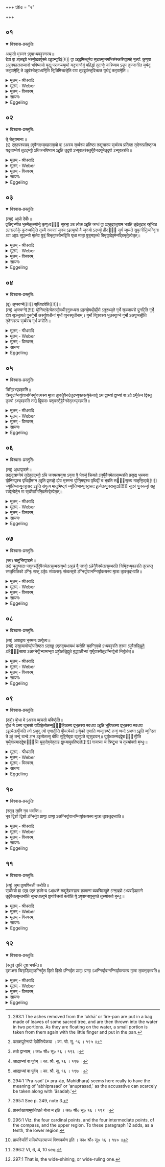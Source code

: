 +++
title = "२"

+++


## ०१


<details open><summary>विश्वास-प्रस्तुतिः</summary>

अथा᳘तो भ᳘स्मन ऽए᳘वाभ्यवह᳘रणस्य॥  
देवा वा᳘ ऽएतद᳘ग्रे भस्मो᳘दवपं᳘स्ते ऽब्रुवन्य᳘दि[[!!]] वा᳘ ऽइद᳘मित्थ᳘मेव स᳘दात्मा᳘नमभिसंस्करिष्या᳘महे म᳘र्त्याः कुण᳘पा ऽअ᳘नपहतपाप्मानो भविष्यामो य᳘द्यु परावप्स्या᳘मो यद᳘त्राग्नेयं᳘ बहिर्द्धा त᳘दग्नेः᳘ करिष्याम ऽउ᳘प त᳘ज्जानीत य᳘थेदं᳘ कर᳘वामे᳘ति᳘ ते ऽब्रुवंश्चेत᳘यध्वमि᳘ति चि᳘तिमिच्छते᳘ति वाव त᳘दब्रुवंस्त᳘दिच्छत य᳘थेदं᳘ कर᳘वामे᳘ति॥
</details>

<details><summary>मूलम् - श्रीधरादि</summary>

अथा᳘तो भ᳘स्मन ऽए᳘वाभ्यवह᳘रणस्य॥  
देवा वा᳘ ऽएतद᳘ग्रे भस्मो᳘दवपं᳘स्ते ऽब्रुवन्य᳘दि[[!!]] वा᳘ ऽइद᳘मित्थ᳘मेव स᳘दात्मा᳘नमभिसंस्करिष्या᳘महे म᳘र्त्याः कुण᳘पा ऽअ᳘नपहतपाप्मानो भविष्यामो य᳘द्यु परावप्स्या᳘मो यद᳘त्राग्नेयं᳘ बहिर्द्धा त᳘दग्नेः᳘ करिष्याम ऽउ᳘प त᳘ज्जानीत य᳘थेदं᳘ कर᳘वामे᳘ति᳘ ते ऽब्रुवंश्चेत᳘यध्वमि᳘ति चि᳘तिमिच्छते᳘ति वाव त᳘दब्रुवंस्त᳘दिच्छत य᳘थेदं᳘ कर᳘वामे᳘ति॥
</details>

<details><summary>मूलम् - Weber</summary>

अथा᳘तो भ᳘स्मन एॗवाभ्यवह᳘रणस्य॥  
देवा वा᳘ एतद᳘ग्रे भस्मो᳘दवॗपंस्ते ऽब्रुवन्य᳘दि वा᳘ इद᳘मित्थ᳘मेव स᳘दात्मा᳘नमभिसंस्करिष्या᳘महे म᳘र्याः कुण᳘पा अ᳘नपहतपाप्मानो भविष्यामो य᳘द्यु परावप्स्या᳘मो यद᳘त्राग्नेय᳘म् बहिर्धा त᳘दग्नेः᳘ करिष्याम उ᳘प त᳘ज्जानीत य᳘थेदं᳘ कर᳘वामे᳘तिॗ ते ऽब्रुवंश्चेत᳘यध्वमि᳘ति चि᳘तिमिछते᳘ति वाव त᳘दब्रुवंस्त᳘दिछत य᳘थेदं᳘ कर᳘वामे᳘ति॥
</details>

<details><summary>मूलम् - विस्वरम्</summary>

अथातो भस्मन एवाभ्यवहरणस्य । देवा वा ऽएतदग्रे भस्मोदवपन् । ते ऽब्रुवन्- यदि वा ऽइदमित्थमेव सदात्मानमभिसंस्करिष्यामहे- मर्त्याः कुणपा अनपहतपाप्मानो भविष्यामः । यद्यु परावप्स्यामः- यदत्राग्नेयं बहिर्द्धा, तद् अग्नेः करिष्यामः । उप तज्जानीत- यथेदं करवामेति । ते ऽब्रुवन्- चेतयध्वमिति । चितिमिच्छतेति वाव तदब्रुवन् । तदिच्छत यथेदं करवामेति ॥ १ ॥ 
</details>

<details><summary>सायणः</summary>

यदुक्तं प्राक् "स यदहः सन्निवप्स्यन् स्यात्, तदहः प्रातरुदित आदित्ये भस्मैव प्रथममुद्वपतीति" (श. प. ६ । ७ । ४ । १४) तद्विधातुमाख्यायिकां वदन् प्रतिजानीते- **अथातो भस्मन एवाभ्यवहरणस्ये**ति । मीमांसा क्रियत इति शेषः । 'देवाः' खलु 'अग्रे' पूर्वम् 'भस्म' अग्नेः सकाशात् 'उदवपन्' ऊर्द्ध्वमपागमयन्, अनन्तरं ते परस्परमब्रुवन्- 'यदि वा' 'इदम्' उद्धृतं भस्म 'इत्थमेव' अन्यत्र प्रक्षेपमकृत्वा अनुद्धृतप्रकारेणैव स्थितम् 'आत्मानम्' अग्नेः शरीरभूतं सन्तं, शरीरं कृत्वेत्यर्थः, 'अभिसंस्करिष्यामहे,' तदा 'मर्त्त्याः' मरणधर्माणः, 'कुणपाः' भस्मनो निर्जीवत्वात् वयमपि 'कुणपाः' शवसदृशाः, 'अनुपहतपाप्मानः' भस्मनः पापरूपत्वात् तत्संस्कारेणापि अनपहतपाप्मानः 'भविष्यामः' । 'यद्यु' यद्यपि 'परावप्स्यामः' दूरे प्रक्षिपामः, तदा 'अत्र' भस्मनि 'यत् आग्नेयम्,' 'तत्' 'अग्नेः' सकाशाद् 'बहिर्द्धा' 'करिष्यामः' । एवं पक्षद्वये ऽपि दोषसम्भवात् अन्यतरपक्षमनाश्रयमाणाः 'यथेदं करवाम' 'तत्' प्रकारम् 'उपजानीत' 'इति ते अब्रुवन्' इति सम्बन्धः । एवमुक्त्वा ते पुनरेवमब्रुवन्, किमिति- **चेतयध्वमिती**ति । तैः केनाभिप्रायेण चेतयध्वमित्युक्तमित्याकाङ्क्षायां श्रुतिः तटस्था सती ब्रूते- **चितिमिच्छतेति वाव तदब्रुवन्नि**ति । 'चितिः' ज्ञानम्, तत् 'इच्छत' 'इति' एवम् 'अब्रुवन्' देवाः । पूर्वोदितम् "उप तज्जानीत" इत्येतदुत्तरेण वाक्येनाभिगृणाति- **तदिच्छत यथेदं करवामेती**ति ॥ १ ॥
</details>

<details><summary>Eggeling</summary>

1. Now, then, as to the taking down of the ashes (to the water [^egg_548]). Now, the gods at that time threw out the ashes (from the pan). They said, 'If we make this, such as it is, part of our own self, we shall become mortal carcases, not freed from sin; and if we cast it away, we shall put outside of Agni what therein is of Agni's nature: find ye out in what manner we shall do this!'--They said, 'Meditate ye (cit)!' whereby, indeed, they said, 'Seek ye a layer (or altar, citi). Seek ye in what manner we shall do this!'

[^egg_548]: 293:1 The ashes removed from the 'ukhā' or fire-pan are put in a bag made of leaves of some sacred tree, and are then thrown into the water in two portions. As they are floating on the water, a small portion is taken from them again with the little finger and put in the pan.
</details>


## ०२


<details open><summary>विश्वास-प्रस्तुतिः</summary>

ते᳘ चेत᳘यमानाः॥  
(ऽ) एत᳘दपश्यन्नप᳘ ऽए᳘वैनदभ्य᳘वहरामा᳘पो वा᳘ ऽअस्य स᳘र्व्वस्य प्रतिष्ठा तद्य᳘त्रास्य स᳘र्व्वस्य प्रतिष्ठा त᳘देनत्प्रतिष्ठा᳘प्य यद᳘त्राग्नेयं त᳘दद्भ्यो᳘ ऽधिजनयिष्याम ऽइ᳘ति त᳘द᳘पो ऽभ्य᳘वाहरंस्त᳘थै᳘वैनदय᳘मेत᳘द᳘पो ऽभ्य᳘वहरति॥
</details>

<details><summary>मूलम् - श्रीधरादि</summary>

ते᳘ चेत᳘यमानाः॥  
(ऽ) एत᳘दपश्यन्नप᳘ ऽए᳘वैनदभ्य᳘वहरामा᳘पो वा᳘ ऽअस्य स᳘र्व्वस्य प्रतिष्ठा तद्य᳘त्रास्य स᳘र्व्वस्य प्रतिष्ठा त᳘देनत्प्रतिष्ठा᳘प्य यद᳘त्राग्नेयं त᳘दद्भ्यो᳘ ऽधिजनयिष्याम ऽइ᳘ति त᳘द᳘पो ऽभ्य᳘वाहरंस्त᳘थै᳘वैनदय᳘मेत᳘द᳘पो ऽभ्य᳘वहरति॥
</details>

<details><summary>मूलम् - Weber</summary>

ते᳘ चेत᳘यमानाः॥  
एत᳘दपश्यन्नप᳘ एॗवैनदभ्य᳘वहरामा᳘पो वा᳘ अस्य स᳘र्वस्य प्रतिष्ठा तद्य᳘त्रास्य स᳘र्वस्य प्रतिष्ठा त᳘देनत्प्रतिष्ठाप्य यद᳘त्राग्नेयं त᳘दद्भ्यो᳘ ऽधि जनयिष्याम इ᳘ति त᳘दॗपो ऽभ्य᳘वाहरंस्त᳘थैॗवैनदय᳘मेत᳘दॗपो ऽभ्य᳘वहरति॥
</details>

<details><summary>मूलम् - विस्वरम्</summary>

ते चेतयमाना एतदपश्यन्- अप एवैनदभ्यवहराम । आपो वा ऽअस्य सर्वस्य प्रतिष्ठा । तद्यत्रास्य सर्वस्य प्रतिष्ठा- तदेनत् प्रतिष्ठाप्य- यदत्राग्नेयम्; तदद्भ्यो ऽधिजनयिष्याम इति । तदपो ऽभ्यवाहरन् । तथैवैनदयमेतदपो ऽभ्यवहरति ॥ २ ॥ 
</details>

<details><summary>सायणः</summary>

**ते चेतयमाना** इति । कर्त्तव्यविषये बुद्धिं प्रक्षिपन्तः 'एतत्' 'अपश्यन्' । एतच्छब्दार्थमाह- **अप एवैनदि**ति । अप्सु प्रक्षेपमेवापश्यन्नित्यर्थः; 'अस्य सर्वस्य' जगतः अद्भ्य उत्पन्नत्वात्, तदुपजीवनीयत्वाच्च आपः 'प्रतिष्ठा' । 'तत्' तस्मात् 'यत्र' अप्सु 'अस्य सर्वस्य' 'प्रतिष्ठा,' तत्र 'एनत्' भस्म 'प्रतिष्ठाप्य,' 'यत्' 'अत्र' जलस्थे भस्मनि 'आग्नेयम्' अस्ति, पुनः 'तत्' 'अद्भ्यः' सकाशात् उत्पादयिष्यामः 'इति' एवम् अपश्यन् । स्पष्टमन्यत् ॥ २ ॥ 
</details>

<details><summary>Eggeling</summary>

2. While meditating, they saw this,--'Let us take it down to the water; for the water is the foundation of this universe: having settled it on that wherein is the foundation of this universe, we shall reproduce from out of the water what there is of Agni's nature in this (heap of ashes).' They then took it down to (and threw it into) the water; and in like manner does this (Sacrificer) now take it down to the water.
</details>


## ०३


<details open><summary>विश्वास-प्रस्तुतिः</summary>

(त्या᳘) आ᳘पो देवीः॥  
प्र᳘तिगृभ्णीत भ᳘स्मैत᳘त्स्योने᳘ कृणुध्वᳫँ᳭ सुरभा᳘ ऽउ लोक ऽइ᳘ति जग्धं वा᳘ ऽएत᳘द्यात᳘याम भवति त᳘देत᳘दाह स्र᳘भिष्ठ ऽएनल्लोके᳘ कुरुध्वमि᳘ति त᳘स्मै नमन्तां ज᳘नय ऽइत्या᳘पो वै ज᳘नयो ऽद्भ्यो᳘ हीदᳫँ᳭ स᳘र्वं जा᳘यते सुप᳘त्नीरि᳘त्यग्नि᳘ना ऽवा आ᳘पः सुप᳘त्न्यो मा᳘तेव पुत्रं᳘ बिभृता᳘प्स्वेनदि᳘ति य᳘था माता᳘ पुत्र᳘मप᳘स्थे बिभृया᳘देव᳘मेनद्बिभृते᳘त्येत᳘त्॥
</details>

<details><summary>मूलम् - श्रीधरादि</summary>

(त्या᳘) आ᳘पो देवीः॥  
प्र᳘तिगृभ्णीत भ᳘स्मैत᳘त्स्योने᳘ कृणुध्वᳫँ᳭ सुरभा᳘ ऽउ लोक ऽइ᳘ति जग्धं वा᳘ ऽएत᳘द्यात᳘याम भवति त᳘देत᳘दाह स्र᳘भिष्ठ ऽएनल्लोके᳘ कुरुध्वमि᳘ति त᳘स्मै नमन्तां ज᳘नय ऽइत्या᳘पो वै ज᳘नयो ऽद्भ्यो᳘ हीदᳫँ᳭ स᳘र्वं जा᳘यते सुप᳘त्नीरि᳘त्यग्नि᳘ना ऽवा आ᳘पः सुप᳘त्न्यो मा᳘तेव पुत्रं᳘ बिभृता᳘प्स्वेनदि᳘ति य᳘था माता᳘ पुत्र᳘मप᳘स्थे बिभृया᳘देव᳘मेनद्बिभृते᳘त्येत᳘त्॥
</details>

<details><summary>मूलम् - Weber</summary>

आ᳘पो देवीः॥  
प्र᳘तिगृभ्णीत भ᳘स्मैत᳘त्स्योने᳘ कृणुध्वᳫं सुरभा᳘ उ लोक इ᳘ति जग्धं वा᳘ एत᳘द्यात᳘याम भवति त᳘देत᳘दाह स्र᳘भिष्ठ एनल्लोके᳘ कुरुध्वमि᳘ति त᳘स्मै नमन्तां ज᳘नय इत्या᳘पो वै ज᳘नयो ऽद्भ्योॗ हीदᳫं स᳘र्वं जा᳘यते सुप᳘त्नीरि᳘त्यग्नि᳘ना वा आ᳘पः सुप᳘त्न्यो माॗतेव पुत्र᳘म् बिभृता᳘प्स्वेनदि᳘नि य᳘था माता᳘ पुत्र᳘मप᳘स्थे बिभृया᳘देव᳘मेनद्बिभृते᳘न्येत᳘त्॥
</details>

<details><summary>मूलम् - विस्वरम्</summary>

**"आपो देवीः प्रतिगृभ्णीत भस्मैतत् स्योने कृणुध्वं सुरभा ऽउ लोके"**- इति । जग्धं वा ऽएतद् यातयाम भवति । तदेतदाह । स्रभिष्ठ ऽएनल्लोके कुरुध्वमिति । **"तस्मै नमन्तां जनयः"**- इति । आपो वै जनयः । अद्भ्यो हीदं सर्वं जायते । **“सुपत्नीः"**- इति । अग्निना वा ऽआपः सुपत्न्यः । **“मातेव पुत्रं बिभृताप्स्वेनत्"**- (वा. सं. १२ । ३५) इति । यथा माता पुत्रमुपस्थे बिभृयाद्- एवमेनद्विभृतेत्येतत् ॥ ३ ॥ 
</details>

<details><summary>सायणः</summary>

इदानीमप्सु भस्मप्रक्षेपमन्त्रं विधाय व्याचष्टे- **आपो** [^१_२४९] **देवीः प्रतिगृभ्णीते**त्यादिना । हे 'आपः !' 'देवीः' द्योतमानाः यूयम् 'एतत्' क्षिप्तं 'भस्म' 'प्रतिगृभ्णीत' स्वीकुरुत । स्वीकृत्य च 'स्योने' सुखकरे, 'सुरभौ' शोभनपरिमलयुक्ते 'लोके' स्थाने 'कृणुध्वं' कुरुत । 'तस्मै' भस्मरूपायाग्नये 'सुपत्नीः' शोभनपतिकाः 'जनयः' सर्वस्योत्पादयित्र्यः आपः 'नमन्ताम्' प्रह्वीभवन्तु ! हे अब्देवताः ! 'माता पुत्रमिव' 'अप्सु' युष्मासु 'बिभृत' धारयत । उत्तरार्द्धे “सुरभौ कृणुध्वम्"- इत्यभिधानस्य तात्पर्यमाह- **जग्धं वा एतदि**ति । उदके निमग्नम् 'एतत्' भस्म जग्धं भवति, 'एतद्' 'यातयाम' गतरसं 'भवति' । तस्मात् एतन्मन्त्रवाक्यमाह- 'स्रभिष्ठे' अतिशयेन सुरभौ 'लोके' 'कृणुध्वम्' । तथा सति अयातयाम भवति । 'जनयः'- इति व्याचष्टे- **आपो वै जनय** इति । तदेव समर्थयते- **अद्भ्यो हीदमि**ति । सुपत्नीरित्येतद् व्याचष्टे- **अग्निना वा आपः सुपत्न्य** इति । **मातेवे**ति । अस्य ब्राह्मणं स्पष्टम् ॥ ३ ॥ 

[^१_२४९]: पलाशपुटेनापो देवीरित्येकया । का. श्रौ. सू. १६ । १९५ ॥ 
</details>

<details><summary>Eggeling</summary>

3. [Vāj. S. XII, 35] 'O divine waters, receive ye these ashes, and put them in a soft and fragrant place!'--that, being consumed (matter), has run its course (is useless): regarding that he says, 'Put it in, the most fragrant place!'--'May

the wives, wedded to a good lord, bow down to him,'--the wives, doubtless, are the waters, for from the waters this universe is produced; and in Agni the waters have indeed a good lord;--'bear it on the waters, even as a mother (bears) her son!'--that is, 'as a mother would bear her son on her lap, so bear ye this!'
</details>


## ०४


<details open><summary>विश्वास-प्रस्तुतिः</summary>

(द᳘) अ᳘प्स्वग्ने[[!!]] स᳘धिष्टवेति[[!!]]॥  
(त्य᳘) अ᳘प्स्वग्ने[[!!]] यो᳘निष्टवे᳘त्येतत्सौ᳘षधीर᳘नुरुध्यस ऽइत्यो᳘षधी᳘र्ह्ये᳘षो ऽनुरुध्य᳘ते ग᳘र्भे स᳘ञ्जायसे पु᳘नरि᳘ति ग᳘र्भे᳘ ह्येष स᳘ञ्जा᳘यते पु᳘नर्ग᳘र्भो अस्यो᳘षधीनां ग᳘र्भो व्व᳘नस्प᳘तीनाम्। ग᳘र्भो व्वि᳘श्वस्य भूतस्या᳘ग्ने ग᳘र्भो ऽअपा᳘मसी᳘ति त᳘देनमस्य स᳘र्व्वस्य ग᳘र्भं करोति॥
</details>

<details><summary>मूलम् - श्रीधरादि</summary>

(द᳘) अ᳘प्स्वग्ने[[!!]] स᳘धिष्टवेति[[!!]]॥  
(त्य᳘) अ᳘प्स्वग्ने[[!!]] यो᳘निष्टवे᳘त्येतत्सौ᳘षधीर᳘नुरुध्यस ऽइत्यो᳘षधी᳘र्ह्ये᳘षो ऽनुरुध्य᳘ते ग᳘र्भे स᳘ञ्जायसे पु᳘नरि᳘ति ग᳘र्भे᳘ ह्येष स᳘ञ्जा᳘यते पु᳘नर्ग᳘र्भो अस्यो᳘षधीनां ग᳘र्भो व्व᳘नस्प᳘तीनाम्। ग᳘र्भो व्वि᳘श्वस्य भूतस्या᳘ग्ने ग᳘र्भो ऽअपा᳘मसी᳘ति त᳘देनमस्य स᳘र्व्वस्य ग᳘र्भं करोति॥
</details>

<details><summary>मूलम् - Weber</summary>

अप्स्व᳘ग्ने स᳘धिष्टवे᳘ति॥  
अप्स्व᳘ग्ने यो᳘निष्टवे᳘त्येतत्सौ᳘षधीर᳘नुरुध्यस इत्यो᳘षधीॗर्ह्येषो ऽनुरुध्य᳘ते ग᳘र्भो स᳘न्जायसे पु᳘नरि᳘ति ग᳘र्भोॗ ह्येष सन्जा᳘यते पु᳘नर्ग᳘र्भो अस्यो᳘षधीनां ग᳘र्भो व᳘नस्प᳘तीनाम् ग᳘र्भो वि᳘श्वस्य भूतस्या᳘ग्ने ग᳘र्भो अपा᳘मसी᳘ति त᳘देनमस्य स᳘र्वस्य ग᳘र्भं करोति॥
</details>

<details><summary>मूलम् - विस्वरम्</summary>

**"अप्स्वग्ने सधिष्टव"**- इति । अप्स्वग्ने योनिष्टवेत्येतत् । **"सौषधीरनुरुध्यसे"**- इति । ओषधीर्ह्येषो ऽनुरुध्यते । **"गर्भे सञ्जायसे पुनः"**- (वा. सं. १२ । ३६) इति । गर्भे ह्येष सञ्जायते पुनः । **"गर्भो ऽअस्योषधीनां गर्भो वनस्पतीनाम् । गर्भो विश्वस्य भूतस्याग्ने गर्भो ऽअपामसि"**- (वा. सं. १२ । ३७) इति । तदेनमस्य सर्वस्य गर्भं करोति ॥ ४ ॥ 
</details>

<details><summary>सायणः</summary>

भस्माभ्यवहरणे द्वितीयं मन्त्रं विधाय प्रशंसति- **अप्स्वग्न** इत्यादिना [^१_२५०] । हे 'अग्ने !' 'तव' 'अप्सु' 'सधिः' सह धीयते अस्मिन्निति 'सधिः' सहस्थानम्, तव योनिरित्यर्थः, इदानीं भवति; पश्चात्तु 'ओषधीः' त्वया परिपच्यमानाः 'अनु' त्वमपि ताभिः 'रुध्यसे' प्रतिबध्यते, तत्र निरुद्धो भवसीत्यर्थः । पुनश्च अरण्योः 'गर्भे' वर्त्तमानः 'सन्' पुनः 'जायसे' । एवं सर्वत्र व्याप्त इति स्तुतिः । पूर्वपादे 'सधिः' शब्देन योनिर्विवक्षित इति व्याचष्टे- **अप्स्त्वग्ने योनिष्टवेत्येतदि**ति । उपरितनपादद्वयस्य ब्राह्मणं स्पष्टम् । तृतीयमन्त्रं विधाय स्पष्टार्थत्वात् संगृह्य तात्पर्यं दर्शयति- **गर्भो असी**त्यादिना **तदेनमस्य सर्वस्य गर्भं करोती**त्यन्तेन । मन्त्रार्थस्तु स्पष्टः ॥ ४ ॥ 

[^१_२५०]: ततो द्वाभ्याम् । का० श्रौ० सू० १६ । १९६ । 
</details>

<details><summary>Eggeling</summary>

4. [Vāj. S. XII, 36; R̥k S. VIII, 43, 9] 'In the waters, O Agni, is thy seat,'--that is, 'in the waters, O Agni, is thy womb; as such thou clingest to the plants,'--for he does indeed cling to (love) the plants,--'being in (their) womb thou art born again,'--when he is in the womb he is indeed born again,--[Vāj. S. XII, 37] 'Thou art the child of the herbs, the child of the trees, the child of all that is, O Agni, thou art the child of the waters;'--he thus makes him (Agni) the child of this entire (universe).
</details>


## ०५


<details open><summary>विश्वास-प्रस्तुतिः</summary>

त्रिभि᳘रभ्य᳘वहरति॥  
त्रिव्वृ᳘दग्निर्या᳘वानग्निर्या᳘वत्यस्य मा᳘त्रा ता᳘वतै᳘वैनदेत᳘दभ्य᳘वहरत्ये᳘केनाग्रे᳘ ऽथ द्वा᳘भ्यां द्वा᳘भ्यां वा ऽग्रे ऽथै᳘केन द्विस्तु कृ᳘त्वो ऽभ्य᳘वहरति तद्ये द्वि᳘पादाः पश᳘वस्तै᳘रे᳘वैनदेत᳘दभ्य᳘वहरति॥
</details>

<details><summary>मूलम् - श्रीधरादि</summary>

त्रिभि᳘रभ्य᳘वहरति॥  
त्रिव्वृ᳘दग्निर्या᳘वानग्निर्या᳘वत्यस्य मा᳘त्रा ता᳘वतै᳘वैनदेत᳘दभ्य᳘वहरत्ये᳘केनाग्रे᳘ ऽथ द्वा᳘भ्यां द्वा᳘भ्यां वा ऽग्रे ऽथै᳘केन द्विस्तु कृ᳘त्वो ऽभ्य᳘वहरति तद्ये द्वि᳘पादाः पश᳘वस्तै᳘रे᳘वैनदेत᳘दभ्य᳘वहरति॥
</details>

<details><summary>मूलम् - Weber</summary>

त्रिभि᳘रभ्य᳘वहरति॥  
त्रिवृ᳘दग्निर्या᳘वानग्निर्या᳘वत्यस्य मा᳘त्रा ता᳘वतैॗवैनदेत᳘दभ्य᳘वहरत्ये᳘केनाग्रे᳘ ऽथ द्वा᳘भ्यां द्वा᳘भ्यां वाग्रे ऽथै᳘केन द्विस्तु कृ᳘त्वो ऽभ्य᳘वहरति तद्ये द्वि᳘पादाः पश᳘वस्तै᳘रेॗवैनदेत᳘दभ्य᳘वहरति॥
</details>

<details><summary>मूलम् - विस्वरम्</summary>

त्रिभिरभ्यवहरति । त्रिवृदग्निः । यावानग्निर्यावत्यस्य मात्रा- तावतैवैनदेतदभ्यवहरति । एकेनाग्रे अथ द्वाभ्याम् । द्वाभ्यां वा ऽग्रे- अथैकेन । द्विस्तु कृत्वो ऽभ्यवहरति । तद्ये द्विपादाः पशवः । तैरेवैनदेतदभ्यवहरति ॥ ५ ॥ 
</details>

<details><summary>सायणः</summary>

भस्माभ्यवहरणमन्त्राणां यत् त्रित्वं तत् प्रशंसति- **त्रिभिरभ्यवहरति त्रिवृदग्निरि**त्यादिना । अग्नेस्त्रिवृत्त्वं रुद्रशर्वपशुपत्याद्यष्टमूर्तीरनुक्रम्य श्रूयते- “तान्येतान्यष्टावग्निरूपाणि कुमारो नवमः सैवाग्नेस्त्रिवृत्ता"- (श. प. ६ । १ । ३ । १८) इति । तथा "मृदं शुष्कापमूषसिकतम्" इत्यादिना नव द्रव्याण्युपक्रम्य, "ता वा एता नव सृष्टयः इयमसृज्यत तस्मादाहुस्त्रिवृदग्निरिति"- (श. प. ६ । १ । १ । १४ कं.) इति च प्राग्दर्शितम् ॥ मन्त्रत्रयेणापि सकृद् भस्मप्रक्षेपप्रसक्तावाह- **एकेनाग्रे ऽथ द्वाभ्यां, द्वाभ्यां वा ऽग्रे ऽथैकेने**ति [^१_२५१] । उक्तप्रकारान्तरशङ्कां निराचष्टे- **द्विस्तु कृत्वो ऽभ्यवहरती**ति । 'तु'- शब्दः पक्षं व्यावर्त्तयति । सर्वथा द्विःकृत्वो ऽप्स्वभ्यवहरेत्, न त्वेकैकेन मन्त्रेण त्रिःकृत्वः । **तद् ये द्विपादा** इत्याद्यर्थवादः स्पष्टः ॥ ५ ॥ 

[^१_२५१]: आद्याभ्यां वा पूर्वम् । का. श्रौ. सू. १६ । १९७ । 
</details>

<details><summary>Eggeling</summary>

5. With three (verses) he throws (the ashes into the water),--threefold is Agni: as great as Agni is, as great as is his measure, by so much he thus throws them down. First with one (prayer), and then with two; or first with two, and then with one,--but at two separate times he throws them down: he thus throws them down by means of the two-footed animals.
</details>


## ०६


<details open><summary>विश्वास-प्रस्तुतिः</summary>

(त्य᳘) अ᳘थापा᳘दत्ते॥  
तद्यद᳘त्राग्नेयं त᳘देत᳘दद्भ्यो᳘ ऽधि जनयत्यन᳘या ऽन᳘या वै᳘ भेषजं᳘ क्रियते ऽन᳘यै᳘वैनमेतत्स᳘म्भरति प्रस᳘द्य भ᳘स्मना यो᳘निमप᳘श्च पृथिवी᳘मग्न ऽइ᳘ति प्र᳘सन्नो᳘ ह्येष भ᳘स्मना यो᳘नि᳘मप᳘श्च पृथिवीं᳘ च भ᳘वति सᳫँ᳭सृ᳘ज्य मातृभि᳘ष्ट्वं[[!!]] ज्यो᳘तिष्मान्पु᳘नरा᳘सद ऽइ᳘ति संग᳘त्य मातृ᳘भिष्ट्वं ज्यो᳘तिष्मान्पुनरा᳘सद इ᳘त्येतत्पु᳘नरास᳘द्य[[!!]] स᳘दनं पु᳘नरूर्जा᳘ सह᳘ रय्ये᳘त्येते᳘न मा स᳘र्व्वेणाभिनि᳘वर्तस्वे᳘त्येत᳘त्॥
</details>

<details><summary>मूलम् - श्रीधरादि</summary>

(त्य᳘) अ᳘थापा᳘दत्ते॥  
तद्यद᳘त्राग्नेयं त᳘देत᳘दद्भ्यो᳘ ऽधि जनयत्यन᳘या ऽन᳘या वै᳘ भेषजं᳘ क्रियते ऽन᳘यै᳘वैनमेतत्स᳘म्भरति प्रस᳘द्य भ᳘स्मना यो᳘निमप᳘श्च पृथिवी᳘मग्न ऽइ᳘ति प्र᳘सन्नो᳘ ह्येष भ᳘स्मना यो᳘नि᳘मप᳘श्च पृथिवीं᳘ च भ᳘वति सᳫँ᳭सृ᳘ज्य मातृभि᳘ष्ट्वं[[!!]] ज्यो᳘तिष्मान्पु᳘नरा᳘सद ऽइ᳘ति संग᳘त्य मातृ᳘भिष्ट्वं ज्यो᳘तिष्मान्पुनरा᳘सद इ᳘त्येतत्पु᳘नरास᳘द्य[[!!]] स᳘दनं पु᳘नरूर्जा᳘ सह᳘ रय्ये᳘त्येते᳘न मा स᳘र्व्वेणाभिनि᳘वर्तस्वे᳘त्येत᳘त्॥
</details>

<details><summary>मूलम् - Weber</summary>

अ᳘थापा᳘दत्ते॥  
तद्यद᳘त्राग्नेयं त᳘देत᳘दद्भ्यो᳘ ऽधि जनयत्यन᳘यान᳘या वै᳘ भेषजं᳘ क्रियते ऽन᳘यैॗवैनमेतत्स᳘म्भरति प्रस᳘द्य भ᳘स्मना यो᳘निमप᳘श्च पृथिवी᳘मग्न इ᳘ति प्र᳘सन्नोॗ ह्येष भ᳘स्मना यो᳘निमप᳘श्च पृथिवीं᳘ च भ᳘वति संसृ᳘ज्य मातृ᳘भिष्ट्वं ज्यो᳘तिष्मान्पु᳘नरा᳘सद इ᳘ति संग᳘त्य मातृ᳘भिष्ट्वं ज्यो᳘तिष्मान्पु᳘नरा᳘सद इ᳘त्येतत्पु᳘नरास᳘द्य स᳘दनम् पु᳘नरूर्जा᳘ सह᳘ रय्ये᳘त्येते᳘न मास᳘र्वेणाभिनि᳘वर्तस्वे᳘त्येत᳘त्॥
</details>

<details><summary>मूलम् - विस्वरम्</summary>

अथापादत्ते । तद्यदत्राग्नेयं- तदेतदद्भ्यो ऽधि जनयति- अनया । अनया वै भेषजं क्रियते, अनयैवैनमेतत् सम्भरति । **"प्रसद्य भस्मना योनिमपश्च पृथिवीमग्ने"**- इति । प्रसन्नो ह्येष भस्मना योनिम् अपश्च, पृथिवीं च भवति । **"संसृज्य मातृभिष्ट्वं ज्योतिष्मान् पुनरासदः"**- (वा. सं. १२ । ३८) इति । सङ्गत्य मातृभिष्ट्वं ज्योतिष्मान्पुनरासद इत्येतत् । **"पुनरासद्य सदनम्"**- (वा. सं. १२ । ३९) **"पुनरूर्जा"**- (वा. सं. १२ । ४०) **"सह रय्या"**- (वा. सं. १२ । ४१) इति । एतेन मा सर्वेणाभिनिवर्तस्वेत्येतत् ॥ ६ ॥ 
</details>

<details><summary>सायणः</summary>

अद्भ्यः पुनरीषद्भस्मादातव्यमिति विधाय प्रशंसति- **अथापादत्ते तद्यदत्रे**ति [^१_२५१] । 'अथ' प्रक्षेपानन्तरम् 'अत्र' प्रक्षिप्ते भस्मनि । 'अद्भ्यो ऽधि'- इति, अयं पञ्चम्यर्थानुवादी । 'आग्नेयम्' अंशम् 'अद्भ्यः' उत्पादितवान् भवति । 'अनया' इति अपादानसाधना अनामिका निर्दिश्यते । अनयैवेति को ऽयं नियम इत्यत्राह- **अनया वै भेषजं क्रियत** इति । मन्त्रमाह- **प्रसद्ये**ति । हे भस्मरूप अग्ने ! त्वं 'भस्मना' भस्मरूपेण आत्मना 'योनिम्' तव योनिस्थानीया 'अपः पृथिवीञ्च' 'प्रसद्य' प्रसन्नो भूत्वा, तथा 'मातृभिः' अद्भिः 'संसृज्य' 'ज्योतिष्मान्' प्रकृष्टज्योतिः सन् 'पुनरासदः' पुनरागच्छ । पूर्वार्द्धे 'प्रसद्य'- पदस्य प्रसन्नतार्थतया योनिमप इति सामानाधिकरण्यं विवक्षितमिति व्याचष्टे- **प्रसन्नो ह्येष भस्मने**त्यादिना । 'संसृज्य'- इत्यस्य सङ्गतिरर्थ इति व्याचष्टे- **सङ्गत्य मातृभिरि**ति । उत्तरमन्त्रत्रयस्य व्याख्येयार्थत्वाभावात् प्रतीकमुपादाय सङ्गृह्य तात्पर्यमाह- **पुनरासद्ये**ति प्रथमः, **पुनरूर्जे**ति द्वितीयः, **सह रय्ये**ति तृतीयः (वा. सं. १२ । ३९-४१) ॥ ६॥ 

[^१_२५१]: अनामिकया प्रास्तादादत्ते प्रसद्येति का. श्रौ. सू. १६ । १९८ । 
</details>

<details><summary>Eggeling</summary>

6. He then takes some (of the ashes) therefrom: he thereby reproduces from the waters what there is of Agni's nature in that (heap of ashes). [He takes it] with that (nameless or little finger), for with that (finger) medicine is prepared: it is with that one he thus puts him (Agni) together. [Vāj. S. XII, 38-41] 'Having settled [^egg_549] in the womb, as

[^egg_549]: 294:1 'Pra-sad' (= pra-āp, Mahīdhara) seems here really to have the  meaning of 'abhiprasad' or 'anuprasad,' as the accusative can scarcely be taken along with 'āsadaḥ.'

ashes, in the waters, and the earth, O Agni,'--by his ashes he is, indeed, settled in the womb, that is, both in the waters and in the earth;--'having united with the mothers, thou hast again, brightly shining, seated thee;'--that is, 'Having joined thy mothers, thou, the shining one, hast again seated thyself (in thy home).'--'Having again seated thee in thy seat, the waters and the earth, O Agni, thou liest in her (the earth, or pan) most happy, as in a mother's lap.'--'Return again with sustenance, again, O Agni, with food and life; guard us again from trouble!--With wealth return, O Agni, overflow with the all-feeding stream on every side!'--that is, 'With all this return thou to me!'
</details>


## ०७


<details open><summary>विश्वास-प्रस्तुतिः</summary>

(च्च) चतु᳘र्भिरपा᳘दत्ते॥  
तद्ये च᳘तुष्पादाः पश᳘वस्तै᳘रे᳘वैनमेतत्स᳘म्भरत्य᳘थो ऽअ᳘न्नं वै᳘ पशवो᳘ ऽन्नेनै᳘वैनमेतत्स᳘म्भरति त्रिभि᳘रभ्य᳘वहरति त᳘त्सप्त᳘ सप्त᳘चितिको ऽग्निः᳘ सप्त᳘ ऽर्त᳘वः संव्वत्सरः᳘ संव्वत्स᳘रो ऽग्निर्या᳘वानग्निर्या᳘वत्यस्य मा᳘त्रा ता᳘वत्त᳘द्भवति॥
</details>

<details><summary>मूलम् - श्रीधरादि</summary>

(च्च) चतु᳘र्भिरपा᳘दत्ते॥  
तद्ये च᳘तुष्पादाः पश᳘वस्तै᳘रे᳘वैनमेतत्स᳘म्भरत्य᳘थो ऽअ᳘न्नं वै᳘ पशवो᳘ ऽन्नेनै᳘वैनमेतत्स᳘म्भरति त्रिभि᳘रभ्य᳘वहरति त᳘त्सप्त᳘ सप्त᳘चितिको ऽग्निः᳘ सप्त᳘ ऽर्त᳘वः संव्वत्सरः᳘ संव्वत्स᳘रो ऽग्निर्या᳘वानग्निर्या᳘वत्यस्य मा᳘त्रा ता᳘वत्त᳘द्भवति॥
</details>

<details><summary>मूलम् - Weber</summary>

चतु᳘र्भिरपा᳘दत्ते॥  
तद्ये च᳘तुष्पादाः पश᳘वस्तै᳘रेॗवैनमेतत्स᳘म्भरत्य᳘थो अ᳘न्नं वै᳘ पशवो᳘ ऽन्नेनैॗवैनमेतत्स᳘म्भरति त्रिभि᳘रभ्य᳘वहरति त᳘त्सप्त᳘ सप्त᳘चितिको ऽग्निः᳘ सप्त᳘ ऽर्त᳘वः संवत्सरः᳘ संवत्सॗरो ऽग्निर्या᳘वानग्निर्या᳘वत्यस्य मा᳘त्रा ता᳘वत्त᳘द्भवति॥
</details>

<details><summary>मूलम् - विस्वरम्</summary>

चतुर्भिरपादत्ते । तद् ये चतुष्पादाः पशवः । तैरेवैनमेतत्सम्भरति । अथो ऽअन्नं वै पशवः । अन्नेनैवैनमेतत् सम्भरति । त्रिभिरभ्यवहरति । तत् सप्त । सप्तचितिको ऽग्निः । सप्त ऽर्तवः सम्वत्सरः । सम्वत्सरो ऽग्निः । यावानग्निर्यावत्यस्य मात्रा तावत्तद्भवति ॥ ७ ॥ 
</details>

<details><summary>सायणः</summary>

उत्तरमन्त्रद्वयस्य पृथग्विनियोगशङ्कापनोदनायाह- **चतुर्भिरपादत्त** इति । "तद् ये चतुष्पादाः"- इत्यादि स्पष्टम् । भस्मापादानमन्त्रगतां सङ्ख्याम् अभ्यवहरणमन्त्रगतया सङ्ख्यया समुच्चित्य प्रशंसति- **त्रिभिरभ्यवहरति, तत्सप्त, सप्तचितिको ऽग्निरि**त्यादिना । षट् चितय इष्टकामय्यः प्रसिद्धाः, सप्तमी तु "विकर्णीञ्च स्वयमातृण्णाञ्चोपदधाति, हिरण्यशकलैः प्रोक्षति, अग्निमभ्यादधाति, सा सप्तमी चितिः" (श. प. ८ । १ । ४ । ९) इति श्रुतत्वात् सप्त चितयः 'सप्तचितिको ऽग्निः' । **यावत्यस्य मात्रे**ति । चितिगतसप्तसङ्ख्यारूपा मात्रेत्यर्थः । अप्सु प्रासनं पुनस्तत एवादानञ्च सूत्रकारः स्पष्टमाह- "पलाशपुटेनापो देवीरित्येकया, ततो द्वाभ्याम्, आद्याभ्यां वा पूर्वम्, अनामिकया प्रास्तादादत्ते प्रसद्येति"- (का. श्रौ. सू. १६ । १९५-१९८) इति ॥ ७ ॥ 
</details>

<details><summary>Eggeling</summary>

7. With four (verses) he takes (some of the ashes);--he thereby supplies him (Agni) with four-footed animals; and animals being food, it is with food he thus supplies him. With three (verses) he takes (the ashes) down (to the water),--that makes seven, for of seven layers consists the fire-altar [^egg_550], seven seasons are a year, and the year is Agni: as great as Agni is, as great as is his measure, so great does this become.

[^egg_550]: 295:1 See p. 249, note 3.
</details>


## ०८


<details open><summary>विश्वास-प्रस्तुतिः</summary>

(त्य) अपादा᳘य भ᳘स्मनः प्रत्ये᳘त्य॥  
(त्यो) उखा᳘यामोप्यो᳘पतिष्ठत ऽएतद्वा᳘ ऽएतद᳘यथायथं करोति य᳘दग्नि᳘म᳘पो ऽभ्यवह᳘रति त᳘स्मा ऽए᳘वैतन्नि᳘ह्नुते᳘ ऽहिᳫँ᳭साया ऽआग्नेयी᳘भ्यामग्न᳘य ऽए᳘वैतन्नि᳘ह्नुते बुद्ध᳘वतीभ्यां य᳘थै᳘वास्यैत᳘दग्निर्व्व᳘चो निबो᳘धेत्॥
</details>

<details><summary>मूलम् - श्रीधरादि</summary>

(त्य) अपादा᳘य भ᳘स्मनः प्रत्ये᳘त्य॥  
(त्यो) उखा᳘यामोप्यो᳘पतिष्ठत ऽएतद्वा᳘ ऽएतद᳘यथायथं करोति य᳘दग्नि᳘म᳘पो ऽभ्यवह᳘रति त᳘स्मा ऽए᳘वैतन्नि᳘ह्नुते᳘ ऽहिᳫँ᳭साया ऽआग्नेयी᳘भ्यामग्न᳘य ऽए᳘वैतन्नि᳘ह्नुते बुद्ध᳘वतीभ्यां य᳘थै᳘वास्यैत᳘दग्निर्व्व᳘चो निबो᳘धेत्॥
</details>

<details><summary>मूलम् - Weber</summary>

अपादा᳘य भ᳘स्मनः प्रत्ये᳘त्य॥  
उखा᳘यामोप्यो᳘पतिष्ठत एतद्वा᳘ एतद᳘यथायथं करोति य᳘दग्नि᳘मॗपो ऽभ्यवह᳘रति त᳘स्मा एॗवैतन्नि᳘ह्नुते᳘ ऽहिंसाया आग्नेयी᳘भ्यामग्न᳘य एॗवैतन्नि᳘ह्नुते बुद्ध᳘वतीभ्यां य᳘थैॗवास्यैत᳘दग्निर्व᳘चो निबो᳘धेत्॥
</details>

<details><summary>मूलम् - विस्वरम्</summary>

अपादाय भस्मनः प्रत्येत्य- उखायामोप्योपतिष्ठते । एतद्वा ऽएतदयथायथं करोति- यदग्निमपो ऽभ्यवहरति । तस्मा ऽएवैतन्निह्नुते- अहिंसायै । आग्नेयीभ्याम् । अग्नय ऽएवैतन्निह्नुते । बुद्धवतीभ्याम् । यथैवास्यैतदग्निर्वचो निबोधेत् ॥ ८ ॥ 
</details>

<details><summary>सायणः</summary>

**अपादाये**ति । भस्मनः सकाशात् 'अपादाय' पुनः 'उखायाम् ओप्य' उपतिष्ठते [^१_२५२] उपस्थानमग्नेः कोपशान्तये, तस्य कः प्रसङ्ग इति तं दर्शयति- **एतद्वा एतदयथायथं करोती**ति । तदेव स्पष्टयति- **यदग्निमपो ऽभ्यवहरती**ति । निह्नवः कृतस्यापराधस्याच्छादनम् । तच्च उपस्थानकर्मणि सङ्गतमिति स्तौति- **बुद्धवतीभ्यां यथैवास्यैतदग्निर्वचो निबोधेदि**ति । 'अस्य' उपस्थानकर्तुः 'वचः' 'यथा अग्निः निबोधेत्' इत्येवमर्थं 'बुद्धवतीभ्याम्' उपस्थानं युक्तम् ॥ ८ ॥ 

[^१_२५२]: प्रास्योखायामुपतिष्ठते बोधा म इति । का० श्रौ० सू० १६ । १९९ । 
</details>

<details><summary>Eggeling</summary>

8. Having taken some of the ashes, and returned, he throws it into the fire-pan, and stands by (the fire) worshipping it; for when he throws Agni into the water he does what is improper; he now makes amends to him so that he may not injure him. With two (verses) relating to Agni (he worships),--for it is to Agni that he makes amends,--and with such

as contain (the verb) 'budh' (to attend to, awake), in order that Agni may attend to this speech of his.
</details>


## ०९


<details open><summary>विश्वास-प्रस्तुतिः</summary>

(द्बो᳘) बो᳘धा मे ऽअस्य व्व᳘चसो यविष्ठे᳘ति॥  
बो᳘ध मे ऽस्य व्व᳘चसो यविष्ठे᳘त्येतन्म᳘ᳫँ᳘हिष्ठस्य प्र᳘भृतस्य स्वधाव ऽइ᳘ति भू᳘यिष्ठस्य प्र᳘भृतस्य स्वधाव ऽइ᳘त्येतत्पी᳘यति त्वो ऽअ᳘नु त्वो गृणाती᳘ति पी᳘यत्येको ऽन्वे᳘को गृणाति व्वन्दा᳘रुष्टे तन्वं᳘ व्वन्दे ऽअग्न ऽइ᳘ति व्व᳘न्दिता ते ऽहं᳘ तन्वं᳘ व्वन्दे ऽग्न ऽइ᳘त्येतत्स᳘ बोधि सूरि᳘र्मघ᳘वा व्व᳘सुपते व्व᳘सुदावन्॥ युयो᳘ध्यस्मद्द्वे᳘षाᳫँ᳭सी᳘ति य᳘थै᳘वास्माद्द्वे᳘षाᳫँ᳭सि युया᳘देव᳘मेत᳘दाह द्वा᳘भ्यामुपतिष्ठते[[!!]] गायत्र्या च त्रिष्टु᳘भा च त᳘स्योक्तो ब᳘न्धुः॥
</details>

<details><summary>मूलम् - श्रीधरादि</summary>

(द्बो᳘) बो᳘धा मे ऽअस्य व्व᳘चसो यविष्ठे᳘ति॥  
बो᳘ध मे ऽस्य व्व᳘चसो यविष्ठे᳘त्येतन्म᳘ᳫँ᳘हिष्ठस्य प्र᳘भृतस्य स्वधाव ऽइ᳘ति भू᳘यिष्ठस्य प्र᳘भृतस्य स्वधाव ऽइ᳘त्येतत्पी᳘यति त्वो ऽअ᳘नु त्वो गृणाती᳘ति पी᳘यत्येको ऽन्वे᳘को गृणाति व्वन्दा᳘रुष्टे तन्वं᳘ व्वन्दे ऽअग्न ऽइ᳘ति व्व᳘न्दिता ते ऽहं᳘ तन्वं᳘ व्वन्दे ऽग्न ऽइ᳘त्येतत्स᳘ बोधि सूरि᳘र्मघ᳘वा व्व᳘सुपते व्व᳘सुदावन्॥ युयो᳘ध्यस्मद्द्वे᳘षाᳫँ᳭सी᳘ति य᳘थै᳘वास्माद्द्वे᳘षाᳫँ᳭सि युया᳘देव᳘मेत᳘दाह द्वा᳘भ्यामुपतिष्ठते[[!!]] गायत्र्या च त्रिष्टु᳘भा च त᳘स्योक्तो ब᳘न्धुः॥
</details>

<details><summary>मूलम् - Weber</summary>

बो᳘धा मे अस्य व᳘चसो यविष्ठे᳘ति॥  
बो᳘ध मे ऽस्य व᳘चसो यविष्ठे᳘त्येतन्म᳘ᳫं᳘हिष्ठस्य प्र᳘भृतस्य स्वधाव इ᳘ति भू᳘यिष्ठस्य प्र᳘भृतस्य स्वधाव इ᳘त्येतत्पी᳘यति त्वो अ᳘नु त्वो गृणाती᳘ति पी᳘यत्येको ऽन्वे᳘को गृणाति वन्दा᳘रुष्टे तन्वं᳘ वन्दे अग्न इ᳘ति व᳘न्दिता ते ऽहं᳘ तन्वं᳘ वन्दे ऽग्न इ᳘त्येतत्स᳘ बोधि सूरि᳘र्मघ᳘वा व᳘सुपते व᳘सुदावन् युयोध्य᳘स्मद्द्वे᳘षांसी᳘ति य᳘थैॗवास्माद्द्वे᳘षांसि युया᳘देव᳘मेत᳘दाह द्वा᳘भ्यामु᳘पतिष्ठते गायत्र्य:! च त्रिष्टु᳘भा च त᳘स्योक्तो ब᳘न्धुः॥
</details>

<details><summary>मूलम् - विस्वरम्</summary>

**"बोधा मे ऽअस्य वचसो यविष्ठ"**- इति । बोध मे ऽस्य वचसो यविष्ठेत्येतत् । **"मंहिष्ठस्य प्रभृतस्य स्वधावः"**- इति । भूयिष्ठस्य प्रभृतस्य स्वधाव इत्येतत् । **"पीयति त्वो ऽअनु त्वो गृणाति"**- इति । पीयत्येकः, अन्वेको गृणाति । **"वन्दारुष्टे तन्वं वन्दे अग्ने"**- (वा. सं. १२ । ४२) इति । वन्दिता ते ऽहं तन्वं वन्दे ऽग्न ऽइत्येतत् । **"स बोधि सूरिर्म्मघवा वसुपते वसुदावन् । युयोध्यस्मद्द्वेषांसि"**- (वा. सं. १२ । ४३) इति यथैवास्माद्द्वेषांसि युयाद् । एवमेतदाह । द्वाभ्यामुपतिष्ठते; गायत्र्या च त्रिष्टुभा च । तस्योक्तो बन्धुः ॥ ९ ॥ 
</details>

<details><summary>सायणः</summary>

तत्राद्यं मन्त्रं विधाय व्याचष्टे- **बोधा मे अस्ये**त्यादिना । हे 'यविष्ठ' युवतम ! हे 'स्वधावः' "स्वधेत्यन्ननाम" (निघं. २ । ७ । १७) । बह्वन्न ! 'अग्ने' ! अस्य वचसः एतदुपस्थानसाधनमन्त्ररूपं वचः 'बोध' बुध्यस्व । वचो विशिष्यते- 'मंहिष्ठस्य' अत्यन्तमहनीयस्य, 'प्रभृतस्य' प्रकर्षेण सम्भृतस्य । कर्मणि षष्ठी । लोके 'त्वः' एकः 'पीयति' वधकर्मैतत् (निरु. ४ । ४ । ४), हिनस्ति । तथा 'त्वः' एकः 'अनुगृणाति' स्तौति । तत्राहं 'वन्दारुः' वन्दकः, अतो हे अग्ने ! 'ते तन्वम्' अहं 'वन्दे' स्तौमि । 'बोधा मे'- इति छान्दसो दीर्घः (पा. सू. ६ । ३ । १३५) इति व्याचष्टे- **बोध मे ऽस्ये**ति । 'मंहिष्ठस्य' इत्यस्य व्याख्यानम्- **भूयिष्ठस्ये**ति । 'त्व' शब्द एकशब्दपर्याय इति व्याचष्टे- **पीयत्येको ऽन्वेको गृणाती**ति । अनुगृणातीति सम्बन्धः । 'वन्दारु'- शब्दः ताच्छीलिक आरुप्रत्यये भवतीत्यभिप्रेत्य व्याचष्टे- **वन्दिते**ति ॥ 

**स बोधी**ति द्वितीयो मन्त्रः । तस्यार्थः- हे 'वसुपते' प्रभूतधनस्वामिन् ! न केवलं स्वामित्वमेव, किन्तु 'वसुदावन्' हे वसुनो धनस्य दातः ! 'सूरिः' विद्वान्, 'मघवा' अन्नवान् 'सः' 'बोधि' बुध्यस्व अस्मद्वचनम् । ततः 'अस्मत्' अस्मत्तः 'द्वेषांसि' द्वेष्यान् पाप्मनः 'युयोधि' पृथक् कुरु । संग्रहेण तात्पर्यमाह- **यथैवास्माद् द्वेषांसि युयाद्, एवमेतदाहे**ति । स्पष्टो ऽर्थः । मन्त्रयोर्यद्गायत्रत्वं त्रिष्टुप्त्वं च, तदुभयार्थवादं पूर्वोक्तमतिदिशति- **तस्योक्तो बन्धुरि**ति । उखासन्तपनप्रस्तावे "प्राणो गायत्र्यात्मा त्रिष्टुप्" इत्युपक्रम्य, “अथो अग्निर्वै गायत्रीन्द्रस्त्रिष्टुबैन्द्राग्नो ऽग्निर्यावानग्निः"- इत्यादिनोक्त इत्यर्थः (श. प. ६ । ६ । २ । ७) ॥ ९ ॥ 
</details>

<details><summary>Eggeling</summary>

9. [Vāj. S. XII, 42-3; R̥k S. I, 147, 2; II, 6, 4] 'Attend thou to this word of mine, O youngest!'--that is, 'attend to this word of mine, O youngest!'--'put forth most plentifully, O faithful one!'--that is, 'put forth most abundantly, O faithful one!'--'this one revileth thee, and that one singeth thy praises,'--that is, 'one (man) reviles thee, and another sings thy praises;'--'reverently I revere thy body, O Agni!'--that is, 'I, thy reverer, revere thy body, O Agni!'--'Be thou a munificent patron of offerings, O lord of wealth, the bestower of wealth, keep off from us the haters!' this he says in order that he may keep off haters from him. With two (verses) he worships the fire, a Gāyatrī and a Trishṭubh verse: the significance of this has been explained.
</details>


## १०


<details open><summary>विश्वास-प्रस्तुतिः</summary>

(स्ता᳘) ता᳘नि न᳘व भवन्ति॥  
न᳘व दि᳘शो दि᳘शो ऽग्निर्न᳘व प्राणाः᳘ प्राणा᳘ ऽअग्निर्या᳘वानग्निर्या᳘वत्यस्य मा᳘त्रा ता᳘वत्त᳘द्भवति॥
</details>

<details><summary>मूलम् - श्रीधरादि</summary>

(स्ता᳘) ता᳘नि न᳘व भवन्ति॥  
न᳘व दि᳘शो दि᳘शो ऽग्निर्न᳘व प्राणाः᳘ प्राणा᳘ ऽअग्निर्या᳘वानग्निर्या᳘वत्यस्य मा᳘त्रा ता᳘वत्त᳘द्भवति॥
</details>

<details><summary>मूलम् - Weber</summary>

ता᳘नि न᳘व भवन्ति॥  
न᳘व दि᳘शो दि᳘शो ऽग्निर्न᳘व प्राणाः᳘ प्राणा᳘ अग्निर्या᳘वानग्निर्या᳘वत्यस्य मा᳘त्रा ता᳘वत्त᳘द्भवति॥
</details>

<details><summary>मूलम् - विस्वरम्</summary>

तानि नव भवन्ति । नव दिशः । दिशो ऽग्निः । नव प्राणाः । प्राणा अग्निः । यावानग्निर्यावत्यस्य मात्रा- तावत्तद्भवति ॥ १० ॥ 
</details>

<details><summary>सायणः</summary>

एतां द्वित्वसङ्ख्यां पूर्वत्रोक्तभस्माभ्यवहरणतदपादानमन्त्रसङ्ख्यया समुच्चित्य प्रशंसति- **तानि नव भवन्ति, नव दिशो, दिशो ऽग्निर्नव प्राणाः**- इत्यादिना । ऊर्द्ध्वाधोभावेनावस्थिता साधारणी दिक् एकेति दिशां नवत्वम्; द्वाववाञ्चौ प्राणौ सप्त शीर्षण्या इति नवत्वं प्राणानाम्; चित्यवस्थापन्नस्याग्नेः प्राणात्मकहिरण्यगर्भरूपत्वात् प्राणो ऽग्निः ॥ १० ॥ 
</details>

<details><summary>Eggeling</summary>

10. These make nine (verses),--there are nine regions [^egg_551], and Agni is the regions; nine vital airs, and Agni is the vital airs: as great as Agni is, as great as is his measure, so great does this become.

[^egg_551]: 296:1 Viz. the four cardinal points, and the four intermediate points, of the compass, and the upper region. To these paragraph 12 adds, as a tenth, the lower region.
</details>


## ११


<details open><summary>विश्वास-प्रस्तुतिः</summary>

(त्य᳘) अ᳘थ प्रा᳘यश्चित्ती करोति॥  
स᳘र्व्वेभ्यो वा᳘ ऽएष᳘ ऽएतं का᳘मेभ्य ऽआ᳘धत्ते तद्य᳘दे᳘वास्या᳘त्र का᳘मानां व्यवच्छिद्य᳘ते ऽग्ना᳘व᳘पो ऽभ्यवह्रिय᳘माणे त᳘दे᳘वैतत्स᳘न्तनोति स᳘न्दधात्युभे प्रा᳘यश्चित्ती करोति ये᳘ ऽए᳘वाग्नाव᳘नुगते त᳘स्योक्तो ब᳘न्धुः॥
</details>

<details><summary>मूलम् - श्रीधरादि</summary>

(त्य᳘) अ᳘थ प्रा᳘यश्चित्ती करोति॥  
स᳘र्व्वेभ्यो वा᳘ ऽएष᳘ ऽएतं का᳘मेभ्य ऽआ᳘धत्ते तद्य᳘दे᳘वास्या᳘त्र का᳘मानां व्यवच्छिद्य᳘ते ऽग्ना᳘व᳘पो ऽभ्यवह्रिय᳘माणे त᳘दे᳘वैतत्स᳘न्तनोति स᳘न्दधात्युभे प्रा᳘यश्चित्ती करोति ये᳘ ऽए᳘वाग्नाव᳘नुगते त᳘स्योक्तो ब᳘न्धुः॥
</details>

<details><summary>मूलम् - Weber</summary>

अ᳘थ प्रा᳘यश्चित्ती करोति॥  
स᳘र्वेभ्यो वा᳘ एष᳘ एतं का᳘मेभ्य आ᳘धत्ते तद्य᳘देवास्या᳘त्र का᳘मानां व्यवछिद्य᳘ते ऽग्ना᳘वॗपो ऽभ्यवह्रिय᳘माणे त᳘देॗवैतत्सं᳘तनोति सं᳘दधात्युभे प्रा᳘यश्चित्ती करोति ये᳘ एॗवाग्नाव᳘नुगते त᳘स्योक्तो ब᳘न्धुः॥
</details>

<details><summary>मूलम् - विस्वरम्</summary>

अथ प्रायश्चित्ती करोति । सर्वेभ्यो वा ऽएष एतं कामेभ्य आधत्ते । तद् यदेवास्यात्र कामानां व्यवच्छिद्यते- अग्नावपो ऽभ्यवाह्रियमाणे- तदेवैतत्सन्तनोति, सन्दधाति । उभे प्रायश्चित्ती करोति- ये ऽएवाग्नावनुगते । तस्योक्तो बन्धुः ॥ ११ ॥ 
</details>

<details><summary>सायणः</summary>

उपस्थानानन्तरं द्विविधं प्रायश्चित्तं तन्निमित्तं च दर्शयति- **अथ प्रायश्चित्ती करोती**त्यादिना [^१_२५४] । एतदुखासन्तपनानन्तरोक्तेन "अथ प्रायश्चित्ती करोति सर्वेभ्यो वा एषः" इत्यादिना व्याख्यातप्रायम् (श. प. ६ । ६ । ४ । ११) “अग्नावनुगते"- इति तत्र, अत्र तु "अग्नावपो ऽभ्यवह्रियमाणे"- इति विशेषः । प्रायश्चित्तमन्त्रः तत्प्रकारश्च "स समिधा ऽऽज्यस्योपहत्यासीन आहुतिं जुहोति विश्वकर्मणे स्वाहा" (वा. सं. १२ । ४३) इत्यादिना तत्रोक्तत्वात् (श. प. ६ । ६ । ४ । १२) नात्राभिधानमिति द्रष्टव्यम् । **ये एवाग्नावनुगते तस्योक्तो बन्धुरि**ति । “अथ यदि गार्हपत्यो ऽनुगच्छेत् अरणी वाव स गच्छति" इत्यादिनोक्त इत्यर्थः । (श. प. ६ । ६ । ४ । १३) ॥ ११ ॥ 

[^१_२५४]: प्रायश्चित्तिँ समिधोपहत्याज्यं विश्वकर्मण इति । का० श्रौ० सू० १६ । १४० ॥ 
</details>

<details><summary>Eggeling</summary>

11. He then performs two expiations; for it is for (the obtainment of) all his desires that he sets up that (fire);--thus whatever part of his desires is here cut off when the fire is thrown into the water, that he thereby joins together and restores. He performs both expiations which (are performed) when the fire has gone out [^egg_552]: the significance of this has been explained.

[^egg_552]: 296:2 VI, 6, 4, 10 seq.
</details>


## १२


<details open><summary>विश्वास-प्रस्तुतिः</summary>

(स्ता᳘) ता᳘नि द᳘श भवन्ति॥  
द᳘शाक्षरा व्विरा᳘ड्विरा᳘डग्निर्द्द᳘श दि᳘शो दि᳘शो ऽग्निर्द᳘श प्राणाः᳘ प्राणा᳘ ऽअग्निर्या᳘वानग्निर्या᳘वत्यस्य मा᳘त्रा ता᳘वत्त᳘द्भवति॥
</details>

<details><summary>मूलम् - श्रीधरादि</summary>

(स्ता᳘) ता᳘नि द᳘श भवन्ति॥  
द᳘शाक्षरा व्विरा᳘ड्विरा᳘डग्निर्द्द᳘श दि᳘शो दि᳘शो ऽग्निर्द᳘श प्राणाः᳘ प्राणा᳘ ऽअग्निर्या᳘वानग्निर्या᳘वत्यस्य मा᳘त्रा ता᳘वत्त᳘द्भवति॥
</details>

<details><summary>मूलम् - Weber</summary>

ता᳘नि द᳘श भवन्ति॥  
द᳘शाक्षरा विरा᳘ड्विरा᳘डग्निर्दे᳘श दि᳘शो दि᳘शो ऽग्निर्द᳘श प्राणाः᳘ प्राणा᳘ अग्निर्या᳘वानग्निर्या᳘वत्यस्य मा᳘त्रा ता᳘वत्त᳘द्भवति॥
</details>

<details><summary>मूलम् - विस्वरम्</summary>

तानि दश भवन्ति । दशाक्षरा विराट् । विराडग्निः । दश दिशः । दिशो ऽग्निः । दश प्राणाः । प्राणा अग्निः । यावानग्निर्यावत्यस्य मात्रा- तावत्तद्भवति ॥ १२ ॥ 
</details>

<details><summary>सायणः</summary>

पूर्वोक्तमन्त्रगतनवसङ्ख्यया सह प्रायश्चित्तमन्त्रसंख्यां समुच्चित्य प्रशंसति- **तानि दश भवन्ति दशाक्षरा विराडि**त्यादिना । मन्त्रगतदशसंख्याद्वारेणाग्निरपि विराट् चीयमानस्याग्नेर्विराजात्मकत्वाद्वा । ऊर्द्ध्वाधोदिगपेक्षया दिशो दशनामभिर्दशेति श्रुतेः तदपेक्षया 'प्राणाः' अपि 'दश' । गतमन्यत् ॥ १२ ॥ 

इति श्रीसायणाचार्यविरचिते माधवीये वेदार्थप्रकाशे माध्यन्दिनीयशतपथब्राह्मणभाष्ये षष्ठकाण्डे ऽष्टमे ऽध्याये द्वितीयं ब्राह्मणम् ॥ (६-८-२) ॥
 
वेदार्थस्य प्रकाशेन तमो हार्दं निवारयन् । 
पुमर्थांश्चतुरो देयाद्विद्यातीर्थमहेश्वरः ॥ १ ॥

ब्रह्माण्डं गोसहस्रं कनकहयतुलापूरुषौ स्वर्णगर्भं,
सप्ताब्धीन्पञ्च सीरींस्त्रिदशतरुलताधेनुसौवर्णभूमीः । 
रत्नोस्रां रुक्मवाजिद्विपमहितरथौ सायणिः सिङ्गणार्यो,
व्यश्राणीद्विश्वचक्रं प्रथितविधिमहाभूतयुक्तं घटं च ॥ 

धान्याद्रिं धन्यजन्मा तिलभवमतुलः स्वर्णजं वर्णमुख्यः,
कार्पासीयं कृपावान्गुडकृतमजडो राजतं राजपूज्यः ।
आज्योत्थं प्राज्यजन्मा लवणजमनृणः शार्करं चार्कतेजा,
रत्नाढ्यो रत्नरूपं गिरिमकृत मुदा पात्रसात्सिङ्गणार्यः ॥

इति श्रीमद्राजाधिराजपरमेश्वरवैदिकमार्गप्रवर्तकश्रीहरिहरमहाराजसाम्राज्य धुरन्धरेण सायणाचार्येण विरचिते माधवीये वेदार्थप्रकाशे माध्यन्दिनशतपथब्राह्मणभाष्ये षष्ठकाण्डे अष्टमो ऽध्यायः समाप्तः ॥ ६-८ ॥
 
इति श्रीसायणभाष्यसमेतम् उखासम्भरणनामकं षष्ठं काण्डं समाप्तम् । 
</details>

<details><summary>Eggeling</summary>

12. This makes ten (performances),--the Virāj consists of ten syllables, and Agni is the Virāj [^egg_553]; there are ten regions, and Agni is the regions; ten vital airs, and Agni is the vital airs: as great as Agni is, as great as is his measure, so great does this become.

[^egg_553]: 297:1 That is, the wide-shining, or wide-ruling one.
</details>

